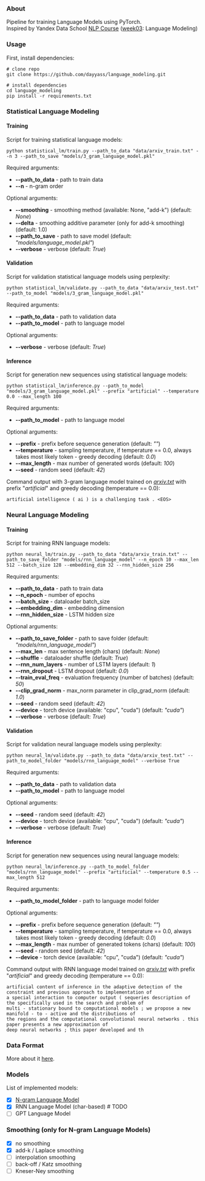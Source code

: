 ### About
Pipeline for training Language Models using PyTorch.<br/>
Inspired by Yandex Data School [NLP Course](https://github.com/yandexdataschool/nlp_course) ([week03](https://github.com/yandexdataschool/nlp_course/tree/2020/week03_lm): Language Modeling)<br/>

### Usage
First, install dependencies:
```
# clone repo
git clone https://github.com/dayyass/language_modeling.git

# install dependencies
cd language_modeling
pip install -r requirements.txt
```

### Statistical Language Modeling
#### Training
Script for training statistical language models:
```
python statistical_lm/train.py --path_to_data "data/arxiv_train.txt" --n 3 --path_to_save "models/3_gram_language_model.pkl"
```
Required arguments:
- **--path_to_data** - path to train data
- **--n** - n-gram order

Optional arguments:
- **--smoothing** - smoothing method (available: None, "add-k") (default: *None*)
- **--delta** - smoothing additive parameter (only for add-k smoothing) (default: 1.0)
- **--path_to_save** - path to save model (default: *"models/language_model.pkl"*)
- **--verbose** - verbose (default: *True*)

#### Validation
Script for validation statistical language models using perplexity:
```
python statistical_lm/validate.py --path_to_data "data/arxiv_test.txt" --path_to_model "models/3_gram_language_model.pkl"
```
Required arguments:
- **--path_to_data** - path to validation data
- **--path_to_model** - path to language model

Optional arguments:
- **--verbose** - verbose (default: *True*)

#### Inference
Script for generation new sequences using statistical language models:
```
python statistical_lm/inference.py --path_to_model "models/3_gram_language_model.pkl" --prefix "artificial" --temperature 0.0 --max_length 100
```
Required arguments:
- **--path_to_model** - path to language model

Optional arguments:
- **--prefix** - prefix before sequence generation (default: *""*)
- **--temperature** - sampling temperature, if temperature == 0.0, always takes most likely token - greedy decoding (default: *0.0*)
- **--max_length** - max number of generated words (default: *100*)
- **--seed** - random seed (default: *42*)

Command output with 3-gram language model trained on [*arxiv.txt*](data/README.md) with prefix "*artificial*" and greedy decoding (temperature == 0.0):
```
artificial intelligence ( ai ) is a challenging task . <EOS>
```

### Neural Language Modeling
#### Training
Script for training RNN language models:
```
python neural_lm/train.py --path_to_data "data/arxiv_train.txt" --path_to_save_folder "models/rnn_language_model" --n_epoch 10 --max_len 512 --batch_size 128 --embedding_dim 32 --rnn_hidden_size 256
```
Required arguments:
- **--path_to_data** - path to train data
- **--n_epoch** - number of epochs
- **--batch_size** - dataloader batch_size
- **--embedding_dim** - embedding dimension
- **--rnn_hidden_size** - LSTM hidden size

Optional arguments:
- **--path_to_save_folder** - path to save folder (default: *"models/rnn_language_model"*)
- **--max_len** - max sentence length (chars) (default: *None*)
- **--shuffle** - dataloader shuffle (default: *True*)
- **--rnn_num_layers** - number of LSTM layers (default: *1*)
- **--rnn_dropout** - LSTM dropout (default: *0.0*)
- **--train_eval_freq** - evaluation frequency (number of batches) (default: *50*)
- **--clip_grad_norm** - max_norm parameter in clip_grad_norm (default: *1.0*)
- **--seed** - random seed (default: *42*)
- **--device** - torch device (available: "cpu", "cuda") (default: *"cuda"*)
- **--verbose** - verbose (default: *True*)

#### Validation
Script for validation neural language models using perplexity:
```
python neural_lm/validate.py --path_to_data "data/arxiv_test.txt" --path_to_model_folder "models/rnn_language_model" --verbose True
```
Required arguments:
- **--path_to_data** - path to validation data
- **--path_to_model** - path to language model

Optional arguments:
- **--seed** - random seed (default: *42*)
- **--device** - torch device (available: "cpu", "cuda") (default: *"cuda"*)
- **--verbose** - verbose (default: *True*)

#### Inference
Script for generation new sequences using neural language models:
```
python neural_lm/inference.py --path_to_model_folder "models/rnn_language_model" --prefix "artificial" --temperature 0.5 --max_length 512
```
Required arguments:
- **--path_to_model_folder** - path to language model folder

Optional arguments:
- **--prefix** - prefix before sequence generation (default: *""*)
- **--temperature** - sampling temperature, if temperature == 0.0, always takes most likely token - greedy decoding (default: *0.0*)
- **--max_length** - max number of generated tokens (chars) (default: *100*)
- **--seed** - random seed (default: *42*)
- **--device** - torch device (available: "cpu", "cuda") (default: *"cuda"*)

Command output with RNN language model trained on [*arxiv.txt*](data/README.md) with prefix "*artificial*" and greedy decoding (temperature == 0.0):
```
artificial content of inference in the adaptive detection of the constraint and previous approach to implementation of
a special interaction to computer output ( sequeries description of the specifically used in the search and problem of
multi - stationary bound to computational models ; we propose a new manifold - to - active and the distributions of
the regions and the computational convolutional neural networks . this paper presents a new approximation of
deep neural networks ; this paper developed and th
```

### Data Format
More about it [here](data/README.md).

### Models
List of implemented models:
- [x] [N-gram Language Model](https://github.com/dayyass/language_modeling/blob/b962edac04dfe10a3f87dfa16d4d37508af6d5de/model.py#L57)
- [x] RNN Language Model (char-based)  # TODO
- [ ] GPT Language Model

### Smoothing (only for N-gram Language Models)
- [x] no smoothing
- [x] add-k / Laplace smoothing
- [ ] interpolation smoothing
- [ ] back-off / Katz smoothing
- [ ] Kneser-Ney smoothing
